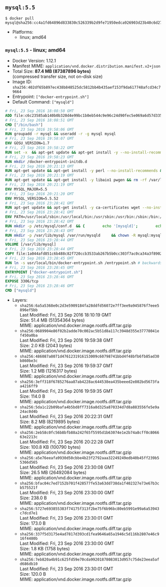 ## `mysql:5.5`

```console
$ docker pull mysql@sha256:cc4a1fd64896d833830c526339b2d9fe71950edca926903d23b40c6d276300e7
```

-	Platforms:
	-	linux; amd64

### `mysql:5.5` - linux; amd64

-	Docker Version: 1.12.1
-	Manifest MIME: `application/vnd.docker.distribution.manifest.v2+json`
-	Total Size: **87.4 MB (87387896 bytes)**  
	(compressed transfer size, not on-disk size)
-	Image ID: `sha256:402df65b897ec438b848525dc5812bb4b435aef153f9da617748afcd34c79664`
-	Entrypoint: `["docker-entrypoint.sh"]`
-	Default Command: `["mysqld"]`

```dockerfile
# Fri, 23 Sep 2016 18:08:50 GMT
ADD file:c6c23585ab140b0b320d4e99bc1b0eb544c9e96c24d90fec5e069a6d57d335ca in / 
# Fri, 23 Sep 2016 18:08:51 GMT
CMD ["/bin/bash"]
# Fri, 23 Sep 2016 19:58:06 GMT
RUN groupadd -r mysql && useradd -r -g mysql mysql
# Fri, 23 Sep 2016 19:58:07 GMT
ENV GOSU_VERSION=1.7
# Fri, 23 Sep 2016 19:58:22 GMT
RUN set -x 	&& apt-get update && apt-get install -y --no-install-recommends ca-certificates wget && rm -rf /var/lib/apt/lists/* 	&& wget -O /usr/local/bin/gosu "https://github.com/tianon/gosu/releases/download/$GOSU_VERSION/gosu-$(dpkg --print-architecture)" 	&& wget -O /usr/local/bin/gosu.asc "https://github.com/tianon/gosu/releases/download/$GOSU_VERSION/gosu-$(dpkg --print-architecture).asc" 	&& export GNUPGHOME="$(mktemp -d)" 	&& gpg --keyserver ha.pool.sks-keyservers.net --recv-keys B42F6819007F00F88E364FD4036A9C25BF357DD4 	&& gpg --batch --verify /usr/local/bin/gosu.asc /usr/local/bin/gosu 	&& rm -r "$GNUPGHOME" /usr/local/bin/gosu.asc 	&& chmod +x /usr/local/bin/gosu 	&& gosu nobody true 	&& apt-get purge -y --auto-remove ca-certificates wget
# Fri, 23 Sep 2016 19:58:23 GMT
RUN mkdir /docker-entrypoint-initdb.d
# Fri, 23 Sep 2016 20:21:13 GMT
RUN apt-get update && apt-get install -y perl --no-install-recommends && rm -rf /var/lib/apt/lists/*
# Fri, 23 Sep 2016 20:21:19 GMT
RUN apt-get update && apt-get install -y libaio1 pwgen && rm -rf /var/lib/apt/lists/*
# Fri, 23 Sep 2016 20:21:19 GMT
ENV MYSQL_MAJOR=5.5
# Fri, 23 Sep 2016 20:21:20 GMT
ENV MYSQL_VERSION=5.5.52
# Fri, 23 Sep 2016 23:28:41 GMT
RUN apt-get update && apt-get install -y ca-certificates wget --no-install-recommends && rm -rf /var/lib/apt/lists/* 	&& wget "https://cdn.mysql.com/Downloads/MySQL-$MYSQL_MAJOR/mysql-$MYSQL_VERSION-linux2.6-x86_64.tar.gz" -O mysql.tar.gz 	&& wget "https://cdn.mysql.com/Downloads/MySQL-$MYSQL_MAJOR/mysql-$MYSQL_VERSION-linux2.6-x86_64.tar.gz.asc" -O mysql.tar.gz.asc 	&& apt-get purge -y --auto-remove ca-certificates wget 	&& export GNUPGHOME="$(mktemp -d)" 	&& gpg --keyserver ha.pool.sks-keyservers.net --recv-keys A4A9406876FCBD3C456770C88C718D3B5072E1F5 	&& gpg --batch --verify mysql.tar.gz.asc mysql.tar.gz 	&& rm -r "$GNUPGHOME" mysql.tar.gz.asc 	&& mkdir /usr/local/mysql 	&& tar -xzf mysql.tar.gz -C /usr/local/mysql --strip-components=1 	&& rm mysql.tar.gz 	&& rm -rf /usr/local/mysql/mysql-test /usr/local/mysql/sql-bench 	&& rm -rf /usr/local/mysql/bin/*-debug /usr/local/mysql/bin/*_embedded 	&& find /usr/local/mysql -type f -name "*.a" -delete 	&& apt-get update && apt-get install -y binutils && rm -rf /var/lib/apt/lists/* 	&& { find /usr/local/mysql -type f -executable -exec strip --strip-all '{}' + || true; } 	&& apt-get purge -y --auto-remove binutils
# Fri, 23 Sep 2016 23:28:41 GMT
ENV PATH=/usr/local/sbin:/usr/local/bin:/usr/sbin:/usr/bin:/sbin:/bin:/usr/local/mysql/bin:/usr/local/mysql/scripts
# Fri, 23 Sep 2016 23:28:42 GMT
RUN mkdir -p /etc/mysql/conf.d 	&& { 		echo '[mysqld]'; 		echo 'skip-host-cache'; 		echo 'skip-name-resolve'; 		echo 'datadir = /var/lib/mysql'; 		echo '!includedir /etc/mysql/conf.d/'; 	} > /etc/mysql/my.cnf
# Fri, 23 Sep 2016 23:28:43 GMT
RUN mkdir -p /var/lib/mysql /var/run/mysqld 	&& chown -R mysql:mysql /var/lib/mysql /var/run/mysqld 	&& chmod 777 /var/run/mysqld
# Fri, 23 Sep 2016 23:28:44 GMT
VOLUME [/var/lib/mysql]
# Fri, 23 Sep 2016 23:28:44 GMT
COPY file:1a044afd851c6b488c82f720ccb3533ab267b5b0cc303f7ac0ca34a3f8902ba1 in /usr/local/bin/ 
# Fri, 23 Sep 2016 23:28:45 GMT
RUN ln -s usr/local/bin/docker-entrypoint.sh /entrypoint.sh # backwards compat
# Fri, 23 Sep 2016 23:28:45 GMT
ENTRYPOINT ["docker-entrypoint.sh"]
# Fri, 23 Sep 2016 23:28:46 GMT
EXPOSE 3306/tcp
# Fri, 23 Sep 2016 23:28:46 GMT
CMD ["mysqld"]
```

-	Layers:
	-	`sha256:6a5a5368e0c2d3e5909184fa28ddfd56072e7ff3ee9a945876f7eee5896ef5bb`  
		Last Modified: Fri, 23 Sep 2016 18:10:19 GMT  
		Size: 51.4 MB (51354364 bytes)  
		MIME: application/vnd.docker.image.rootfs.diff.tar.gzip
	-	`sha256:0689904e86f02b2adde70c002ac5b51d8a117c3948d355e37778041ef450a0ba`  
		Last Modified: Fri, 23 Sep 2016 19:59:38 GMT  
		Size: 2.0 KB (2043 bytes)  
		MIME: application/vnd.docker.image.rootfs.diff.tar.gzip
	-	`sha256:486087a8071d4761231916153009c60798741bbd4f48bfb6fb85ad30b860be3c`  
		Last Modified: Fri, 23 Sep 2016 19:59:37 GMT  
		Size: 1.2 MB (1216317 bytes)  
		MIME: application/vnd.docker.image.rootfs.diff.tar.gzip
	-	`sha256:3eff318f6785276aa87ab4228ac644538ea435beeed2e802bd5673faa4216ff9`  
		Last Modified: Fri, 23 Sep 2016 19:59:35 GMT  
		Size: 114.0 B  
		MIME: application/vnd.docker.image.rootfs.diff.tar.gzip
	-	`sha256:5da1c22b09bafa4b5bd8ff7316a8d325a870334d7d8a883556fe5e9a24ac0d4b`  
		Last Modified: Fri, 23 Sep 2016 20:22:31 GMT  
		Size: 8.2 MB (8219895 bytes)  
		MIME: application/vnd.docker.image.rootfs.diff.tar.gzip
	-	`sha256:2eb58c0fc56b8bfb88a242f65f5595d1b63074e1e2b74a8cff0c806663e2213c`  
		Last Modified: Fri, 23 Sep 2016 20:22:28 GMT  
		Size: 100.8 KB (100790 bytes)  
		MIME: application/vnd.docker.image.rootfs.diff.tar.gzip
	-	`sha256:a5e76eeafa9930d50cbbe4b23f2792aaa32249249edb40b45ff239b55366d565`  
		Last Modified: Fri, 23 Sep 2016 23:30:08 GMT  
		Size: 26.5 MB (26492084 bytes)  
		MIME: application/vnd.docker.image.rootfs.diff.tar.gzip
	-	`sha256:bfac04c7ed7152b701f428577fe53a63dd738da1f402327e73e67b3cb575521f`  
		Last Modified: Fri, 23 Sep 2016 23:30:00 GMT  
		Size: 238.0 B  
		MIME: application/vnd.docker.image.rootfs.diff.tar.gzip
	-	`sha256:5727e693855383f74175f313f2be75f6b96bc80eb5991e99a6a53943c7dcd7e1`  
		Last Modified: Fri, 23 Sep 2016 23:30:01 GMT  
		Size: 173.0 B  
		MIME: application/vnd.docker.image.rootfs.diff.tar.gzip
	-	`sha256:337f5d3175e4ad7817d393cd1fea9646a65a1946c5d116b2807e46c916f4480b`  
		Last Modified: Fri, 23 Sep 2016 23:30:00 GMT  
		Size: 1.8 KB (1758 bytes)  
		MIME: application/vnd.docker.image.rootfs.diff.tar.gzip
	-	`sha256:7eb820a4b91c625fd59e70cda99201878083013d957c75de23eea5afd686db10`  
		Last Modified: Fri, 23 Sep 2016 23:30:01 GMT  
		Size: 120.0 B  
		MIME: application/vnd.docker.image.rootfs.diff.tar.gzip

